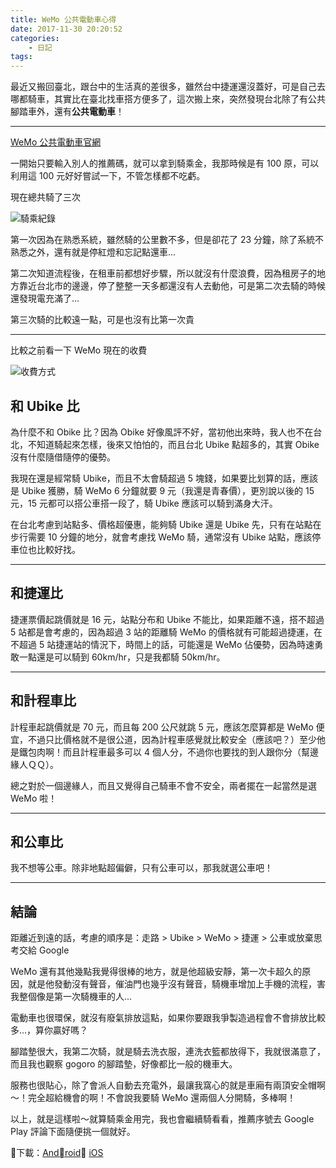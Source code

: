 ```yaml
---
title: WeMo 公共電動車心得
date: 2017-11-30 20:20:52
categories:
    - 日記
tags:
---
```


最近又搬回臺北，跟台中的生活真的差很多，雖然台中捷運還沒蓋好，可是自己去哪都騎車，其實比在臺北找車搭方便多了，這次搬上來，突然發現台北除了有公共腳踏車外，還有**公共電動車**！

<!--more-->

---

[WeMo 公共電動車官網](http://www.wemoscooter.com/)

一開始只要輸入別人的推薦碼，就可以拿到騎乘金，我那時候是有 100 原，可以利用這 100 元好好嘗試一下，不管怎樣都不吃虧。

現在總共騎了三次

![騎乘紀錄](/blog/images/WeMo騎乘紀錄.png)

第一次因為在熟悉系統，雖然騎的公里數不多，但是卻花了 23 分鐘，除了系統不熟悉之外，還有就是停紅燈和忘記點還車...

第二次知道流程後，在租車前都想好步驟，所以就沒有什麼浪費，因為租房子的地方靠近台北市的邊邊，停了整整一天多都還沒有人去動他，可是第二次去騎的時候還發現電充滿了...

第三次騎的比較遠一點，可是也沒有比第一次貴

---

比較之前看一下 WeMo 現在的收費

![收費方式](/blog/images/WeMo計價方式.png)

## 和 Ubike 比

為什麼不和 Obike 比？因為 Obike 好像風評不好，當初他出來時，我人也不在台北，不知道騎起來怎樣，後來又怕怕的，而且台北 Ubike 點超多的，其實 Obike 沒有什麼隨借隨停的優勢。

我現在還是經常騎 Ubike，而且不太會騎超過 5 塊錢，如果要比划算的話，應該是 Ubike 獲勝，騎 WeMo 6 分鐘就要 9 元（我還是青春價），更別說以後的 15 元，15 元都可以搭公車搭一段了，騎 Ubike 應該可以騎到滿身大汗。

在台北考慮到站點多、價格超優惠，能夠騎 Ubike 還是 Ubike 先，只有在站點在步行需要 10 分鐘的地分，就會考慮找 WeMo 騎，通常沒有 Ubike 站點，應該停車位也比較好找。

---

## 和捷運比

捷運票價起跳價就是 16 元，站點分布和 Ubike 不能比，如果距離不遠，搭不超過 5 站都是會考慮的，因為超過 3 站的距離騎 WeMo 的價格就有可能超過捷運，在不超過 5 站捷運站的情況下，時間上的話，可能還是 WeMo 佔優勢，因為時速勇敢一點還是可以騎到 60km/hr，只是我都騎 50km/hr。

---

## 和計程車比

計程車起跳價就是 70 元，而且每 200 公尺就跳 5 元，應該怎麼算都是 WeMo 便宜，不過只比價格就不是很公道，因為計程車感覺就比較安全（應該吧？）至少他是鐵包肉啊！而且計程車最多可以 4 個人分，不過你也要找的到人跟你分（幫邊緣人ＱＱ）。

總之對於一個邊緣人，而且又覺得自己騎車不會不安全，兩者擺在一起當然是選 WeMo 啦！

---

## 和公車比

我不想等公車。除非地點超偏僻，只有公車可以，那我就選公車吧！

---

## 結論

距離近到遠的話，考慮的順序是：走路 > Ubike > WeMo > 捷運 > 公車或放棄思考交給 Google

WeMo 還有其他幾點我覺得很棒的地方，就是他超級安靜，第一次卡超久的原因，就是他發動沒有聲音，催油門也幾乎沒有聲音，騎機車增加上手機的流程，害我整個像是第一次騎機車的人...

電動車也很環保，就沒有廢氣排放這點，如果你要跟我爭製造過程會不會排放比較多...，算你贏好嗎？

腳踏墊很大，我第二次騎，就是騎去洗衣服，連洗衣籃都放得下，我就很滿意了，而且我也觀察 gogoro 的腳踏墊，好像都比一般的機車大。

服務也很貼心，除了會派人自動去充電外，最讓我窩心的就是車廂有兩頂安全帽啊～！完全超給機會的啊！不會說我要騎 WeMo 還兩個人分開騎，多棒啊！

以上，就是這樣啦～就算騎乘金用完，我也會繼續騎看看，推薦序號去 Google Play 評論下面隨便挑一個就好。

下載：[Android](https://play.google.com/store/apps/details?id=com.wemoscooter&hl=zh-TW)  [iOS](https://itunes.apple.com/tw/app/wemo-scooter/id1185800267?l=zh&mt=8)